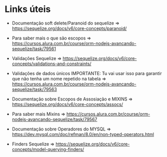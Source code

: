 # Links úteis

- Documentação soft delete/Paranoid do sequelize => https://sequelize.org/docs/v6/core-concepts/paranoid/
- Para saber mais o que são escopos => https://cursos.alura.com.br/course/orm-nodejs-avancando-sequelize/task/79561
- Validações Sequelize => https://sequelize.org/docs/v6/core-concepts/validations-and-constraints/
- Validações de dados únicos IMPORTANTE: Tu vai usar isso para garantir que não tenha um nome repetido na tabela => https://cursos.alura.com.br/course/orm-nodejs-avancando-sequelize/task/79563

- Documentação sobre Escopos de Assosiação e MIXINS => https://sequelize.org/docs/v6/core-concepts/assocs/

- Para saber mais Mixins => https://cursos.alura.com.br/course/orm-nodejs-avancando-sequelize/task/79567

- Documentação sobre Operadores do MYSQL => https://dev.mysql.com/doc/refman/8.0/en/non-typed-operators.html

- Finders Sequelize => https://sequelize.org/docs/v6/core-concepts/model-querying-finders/